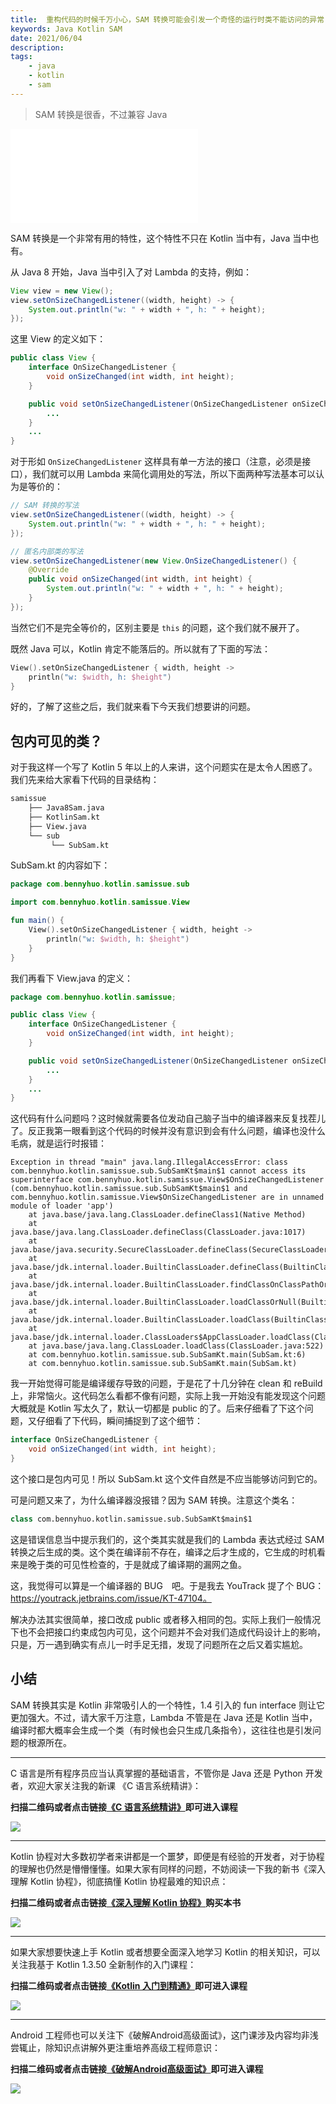 ```yaml
---
title:  重构代码的时候千万小心，SAM 转换可能会引发一个奇怪的运行时类不能访问的异常 
keywords: Java Kotlin SAM 
date: 2021/06/04
description: 
tags: 
    - java
    - kotlin
    - sam 
---
```


> SAM 转换是很香，不过兼容 Java  

<iframe class="bilibili"  src="//player.bilibili.com/player.html?aid=290197027&bvid=BV1wB4y1g79W&cid=325923583&page=1&high_quality=1" scrolling="no" border="0" frameborder="no" framespacing="0" allowfullscreen="true"> </iframe>

<!-- more -->




SAM 转换是一个非常有用的特性，这个特性不只在 Kotlin 当中有，Java 当中也有。

从 Java 8 开始，Java 当中引入了对 Lambda 的支持，例如：

```java
View view = new View();
view.setOnSizeChangedListener((width, height) -> {
    System.out.println("w: " + width + ", h: " + height);
});
```

这里 View 的定义如下：

```java
public class View {
    interface OnSizeChangedListener {
        void onSizeChanged(int width, int height);
    }

    public void setOnSizeChangedListener(OnSizeChangedListener onSizeChangedListener) {
        ...
    }
    ...
}
```

对于形如 `OnSizeChangedListener` 这样具有单一方法的接口（注意，必须是接口），我们就可以用 Lambda 来简化调用处的写法，所以下面两种写法基本可以认为是等价的：

```java
// SAM 转换的写法
view.setOnSizeChangedListener((width, height) -> {
    System.out.println("w: " + width + ", h: " + height);
});

// 匿名内部类的写法
view.setOnSizeChangedListener(new View.OnSizeChangedListener() {
    @Override
    public void onSizeChanged(int width, int height) {
        System.out.println("w: " + width + ", h: " + height);
    }
});
```

当然它们不是完全等价的，区别主要是 `this` 的问题，这个我们就不展开了。

既然 Java 可以，Kotlin 肯定不能落后的。所以就有了下面的写法：

```kotlin
View().setOnSizeChangedListener { width, height ->
    println("w: $width, h: $height")
}
```

好的，了解了这些之后，我们就来看下今天我们想要讲的问题。

## 包内可见的类？

对于我这样一个写了 Kotlin 5 年以上的人来讲，这个问题实在是太令人困惑了。我们先来给大家看下代码的目录结构：

```bash
samissue
    ├── Java8Sam.java
    ├── KotlinSam.kt
    ├── View.java
    └── sub
         └── SubSam.kt
```

SubSam.kt 的内容如下：

```kotlin
package com.bennyhuo.kotlin.samissue.sub

import com.bennyhuo.kotlin.samissue.View

fun main() {
    View().setOnSizeChangedListener { width, height ->
        println("w: $width, h: $height")
    }
}
```

我们再看下 View.java 的定义：

```java
package com.bennyhuo.kotlin.samissue;

public class View {
    interface OnSizeChangedListener {
        void onSizeChanged(int width, int height);
    }

    public void setOnSizeChangedListener(OnSizeChangedListener onSizeChangedListener) {
        ...
    }
    ...
}
```

这代码有什么问题吗？这时候就需要各位发动自己脑子当中的编译器来反复找茬儿了。反正我第一眼看到这个代码的时候并没有意识到会有什么问题，编译也没什么毛病，就是运行时报错：

```
Exception in thread "main" java.lang.IllegalAccessError: class com.bennyhuo.kotlin.samissue.sub.SubSamKt$main$1 cannot access its superinterface com.bennyhuo.kotlin.samissue.View$OnSizeChangedListener (com.bennyhuo.kotlin.samissue.sub.SubSamKt$main$1 and com.bennyhuo.kotlin.samissue.View$OnSizeChangedListener are in unnamed module of loader 'app')
	at java.base/java.lang.ClassLoader.defineClass1(Native Method)
	at java.base/java.lang.ClassLoader.defineClass(ClassLoader.java:1017)
	at java.base/java.security.SecureClassLoader.defineClass(SecureClassLoader.java:174)
	at java.base/jdk.internal.loader.BuiltinClassLoader.defineClass(BuiltinClassLoader.java:800)
	at java.base/jdk.internal.loader.BuiltinClassLoader.findClassOnClassPathOrNull(BuiltinClassLoader.java:698)
	at java.base/jdk.internal.loader.BuiltinClassLoader.loadClassOrNull(BuiltinClassLoader.java:621)
	at java.base/jdk.internal.loader.BuiltinClassLoader.loadClass(BuiltinClassLoader.java:579)
	at java.base/jdk.internal.loader.ClassLoaders$AppClassLoader.loadClass(ClassLoaders.java:178)
	at java.base/java.lang.ClassLoader.loadClass(ClassLoader.java:522)
	at com.bennyhuo.kotlin.samissue.sub.SubSamKt.main(SubSam.kt:6)
	at com.bennyhuo.kotlin.samissue.sub.SubSamKt.main(SubSam.kt)
```


我一开始觉得可能是编译缓存导致的问题，于是花了十几分钟在 clean 和 reBuild 上，非常恼火。这代码怎么看都不像有问题，实际上我一开始没有能发现这个问题大概就是 Kotlin 写太久了，默认一切都是 public 的了。后来仔细看了下这个问题，又仔细看了下代码，瞬间捕捉到了这个细节：

```java
interface OnSizeChangedListener {
    void onSizeChanged(int width, int height);
}
```

这个接口是包内可见！所以 SubSam.kt 这个文件自然是不应当能够访问到它的。

可是问题又来了，为什么编译器没报错？因为 SAM 转换。注意这个类名：

```kotlin
class com.bennyhuo.kotlin.samissue.sub.SubSamKt$main$1
```

这是错误信息当中提示我们的，这个类其实就是我们的 Lambda 表达式经过 SAM 转换之后生成的类。这个类在编译前不存在，编译之后才生成的，它生成的时机看来是晚于类的可见性检查的，于是就成了编译期的漏网之鱼。

这，我觉得可以算是一个编译器的 BUG　吧。于是我去 YouTrack 提了个 BUG：https://youtrack.jetbrains.com/issue/KT-47104。

解决办法其实很简单，接口改成 public 或者移入相同的包。实际上我们一般情况下也不会把接口约束成包内可见，这个问题并不会对我们造成代码设计上的影响，只是，万一遇到确实有点儿一时手足无措，发现了问题所在之后又着实尴尬。

## 小结

SAM 转换其实是 Kotlin 非常吸引人的一个特性，1.4 引入的 fun interface 则让它更加强大。不过，请大家千万注意，Lambda 不管是在 Java 还是 Kotlin 当中，编译时都大概率会生成一个类（有时候也会只生成几条指令），这往往也是引发问题的根源所在。

---


C 语言是所有程序员应当认真掌握的基础语言，不管你是 Java 还是 Python 开发者，欢迎大家关注我的新课 《C 语言系统精讲》：

**扫描二维码或者点击链接[《C 语言系统精讲》](https://coding.imooc.com/class/463.html)即可进入课程**

![](https://kotlinblog-1251218094.costj.myqcloud.com/9e300468-a645-433d-ae41-60b3eaa97f5a/media/program_in_c.png)


--- 

Kotlin 协程对大多数初学者来讲都是一个噩梦，即便是有经验的开发者，对于协程的理解也仍然是懵懵懂懂。如果大家有同样的问题，不妨阅读一下我的新书《深入理解 Kotlin 协程》，彻底搞懂 Kotlin 协程最难的知识点：

**扫描二维码或者点击链接[《深入理解 Kotlin 协程》](https://item.jd.com/12898592.html)购买本书**

![](https://kotlinblog-1251218094.costj.myqcloud.com/9e300468-a645-433d-ae41-60b3eaa97f5a/media/understanding_kotlin_coroutines.png)

---

如果大家想要快速上手 Kotlin 或者想要全面深入地学习 Kotlin 的相关知识，可以关注我基于 Kotlin 1.3.50 全新制作的入门课程：

**扫描二维码或者点击链接[《Kotlin 入门到精通》](https://coding.imooc.com/class/398.html)即可进入课程**

![](https://kotlinblog-1251218094.costj.myqcloud.com/40b0da7d-0147-44b3-9d08-5755dbf33b0b/media/exported_qrcode_image_256.png)

---

Android 工程师也可以关注下《破解Android高级面试》，这门课涉及内容均非浅尝辄止，除知识点讲解外更注重培养高级工程师意识：

**扫描二维码或者点击链接[《破解Android高级面试》](https://s.imooc.com/SBS30PR)即可进入课程**

![](https://kotlinblog-1251218094.costj.myqcloud.com/9ab6e571-684b-4108-9600-a9e3981e7aca/media/15520936284634.jpg)

